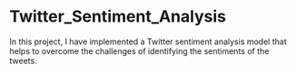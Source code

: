 # Twitter_Sentiment_Analysis

In this project, I have implemented a Twitter sentiment analysis model that helps to overcome the challenges of identifying the sentiments of the tweets.
